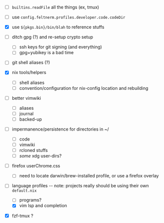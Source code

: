 - [ ] `builtins.readFile` all the things (ex, tmux)
- [ ] use `config.feltnerm.profiles.developer.code.codeDir`
- [x] use `${pkgs.bin}/bin/blah` to reference stuffs

- [ ] ditch gpg (?) and re-setup crypto setup
  - [ ] ssh keys for git signing (and everything)
  - [ ] gpg+yubikey is a bad time
- [ ] git shell aliases (?)
- [x] nix tools/helpers
  - [ ] shell aliases
  - [ ] convention/configuration for nix-config location and rebuilding
- [ ] better vimwiki
  - [ ] aliases
  - [ ] journal
  - [ ] backed-up
- [ ] impermanence/persistence for directories in ~/
  - [ ] code
  - [ ] vimwiki
  - [ ] rcloned stuffs
  - [ ] _some_ xdg user-dirs?
- [ ] firefox userChrome.css
  - [ ] need to locate darwin/brew-installed profile, or use a firefox overlay
- [ ] language profiles -- note: projects really should be using their own `default.nix`
  - [ ] programs?
  - [x] vim lsp and completion
- [x] fzf-tmux ?
